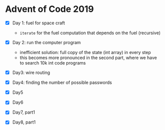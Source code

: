 # Advent of Code 2019

- [x] Day 1: fuel for space craft
  - `iterate` for the fuel computation that depends on the fuel (recursive)
- [x] Day 2: run the computer program
   - inefficient solution: full copy of the state (int array) in every step
   - this becomes more pronounced in the second part, where we have to search
     10k int code programs
- [x] Day3: wire routing
- [x] Day4: finding the number of possible passwords
- [x] Day5
- [x] Day6
- [x] Day7, part1
- [x] Day8, part1



